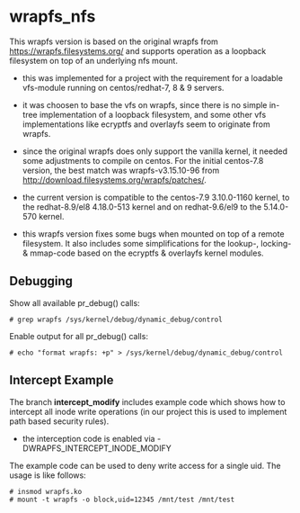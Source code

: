 wrapfs_nfs
==========
This wrapfs version is based on the original wrapfs from https://wrapfs.filesystems.org/
and supports operation as a loopback filesystem on top of an underlying nfs mount.

- this was implemented for a project with the requirement for a loadable vfs-module 
  running on centos/redhat-7, 8 & 9 servers.

- it was choosen to base the vfs on wrapfs, since there is no simple in-tree
  implementation of a loopback filesystem, and some other vfs implementations
  like ecryptfs and overlayfs seem to originate from wrapfs.

- since the original wrapfs does only support the vanilla kernel, it needed some
  adjustments to compile on centos. For the initial centos-7.8 version, the best
  match was wrapfs-v3.15.10-96 from http://download.filesystems.org/wrapfs/patches/.

- the current version is compatible to the centos-7.9 3.10.0-1160 kernel, to the
  redhat-8.9/el8 4.18.0-513 kernel and on redhat-9.6/el9 to the 5.14.0-570 kernel.

- this wrapfs version fixes some bugs when mounted on top of a remote filesystem.
  It also includes some simplifications for the lookup-, locking- & mmap-code based 
  on the ecryptfs & overlayfs kernel modules.

Debugging
---------
Show all available pr_debug() calls:

```# grep wrapfs /sys/kernel/debug/dynamic_debug/control```

Enable output for all pr_debug() calls:

```# echo "format wrapfs: +p" > /sys/kernel/debug/dynamic_debug/control```

Intercept Example
-----------------
The branch **intercept_modify** includes example code which shows how to intercept all inode
write operations (in our project this is used to implement path based security rules).

- the interception code is enabled via -DWRAPFS_INTERCEPT_INODE_MODIFY

The example code can be used to deny write access for a single uid. The usage is like follows:
```
# insmod wrapfs.ko
# mount -t wrapfs -o block,uid=12345 /mnt/test /mnt/test
```
